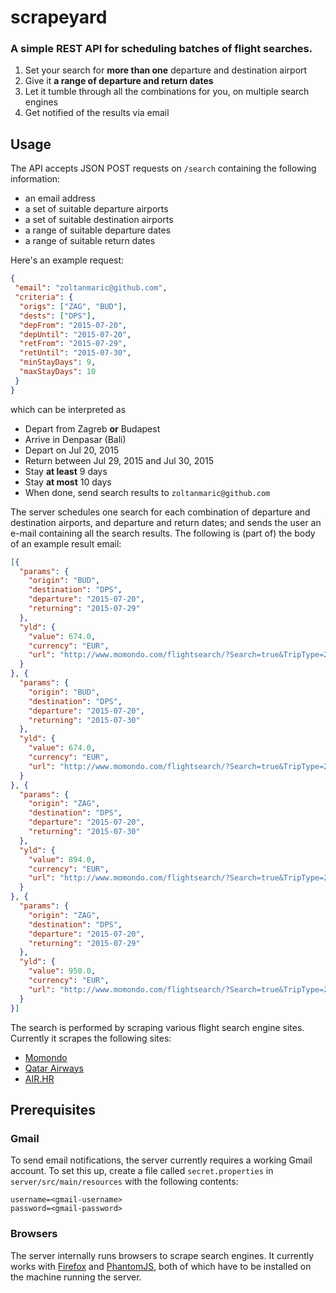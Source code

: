 # scrapeyard
### A simple REST API for scheduling batches of flight searches.

1. Set your search for **more than one** departure and destination airport
2. Give it **a range of departure and return dates**
3. Let it tumble through all the combinations for you, on multiple search engines
4. Get notified of the results via email

## Usage

The API accepts JSON POST requests on `/search` containing the following information:

* an email address
* a set of suitable departure airports
* a set of suitable destination airports
* a range of suitable departure dates
* a range of suitable return dates

Here's an example request:

```json
{
 "email": "zoltanmaric@github.com",
 "criteria": {
  "origs": ["ZAG", "BUD"],
  "dests": ["DPS"],
  "depFrom": "2015-07-20",
  "depUntil": "2015-07-20",
  "retFrom": "2015-07-29",
  "retUntil": "2015-07-30",
  "minStayDays": 9,
  "maxStayDays": 10
 }
}
```

which can be interpreted as

* Depart from Zagreb **or** Budapest
* Arrive in Denpasar (Bali)
* Depart on Jul 20, 2015
* Return between Jul 29, 2015 and Jul 30, 2015
* Stay **at least** 9 days
* Stay **at most** 10 days
* When done, send search results to `zoltanmaric@github.com`

The server schedules one search for each combination of departure and destination airports, and departure and return dates; and sends the user an e-mail containing all the search results.
The following is (part of) the body of an example result email:

```json
[{
  "params": {
    "origin": "BUD",
    "destination": "DPS",
    "departure": "2015-07-20",
    "returning": "2015-07-29"
  },
  "yld": {
    "value": 674.0,
    "currency": "EUR",
    "url": "http://www.momondo.com/flightsearch/?Search=true&TripType=2&SegNo=2&SO0=BUD&SD0=DPS&SDP0=20-07-2015&SO1=DPS&SD1=BUD&SDP1=29-07-2015&AD=1&TK=ECO&DO=false&NA=false#Search=true&TripType=2&SegNo=2&SO0=BUD&SD0=DPS&SDP0=20-07-2015&SO1=DPS&SD1=BUD&SDP1=29-07-2015&AD=1&TK=ECO&DO=false&NA=false"
  }
}, {
  "params": {
    "origin": "BUD",
    "destination": "DPS",
    "departure": "2015-07-20",
    "returning": "2015-07-30"
  },
  "yld": {
    "value": 674.0,
    "currency": "EUR",
    "url": "http://www.momondo.com/flightsearch/?Search=true&TripType=2&SegNo=2&SO0=BUD&SD0=DPS&SDP0=20-07-2015&SO1=DPS&SD1=BUD&SDP1=30-07-2015&AD=1&TK=ECO&DO=false&NA=false#Search=true&TripType=2&SegNo=2&SO0=BUD&SD0=DPS&SDP0=20-07-2015&SO1=DPS&SD1=BUD&SDP1=30-07-2015&AD=1&TK=ECO&DO=false&NA=false"
  }
}, {
  "params": {
    "origin": "ZAG",
    "destination": "DPS",
    "departure": "2015-07-20",
    "returning": "2015-07-30"
  },
  "yld": {
    "value": 894.0,
    "currency": "EUR",
    "url": "http://www.momondo.com/flightsearch/?Search=true&TripType=2&SegNo=2&SO0=ZAG&SD0=DPS&SDP0=20-07-2015&SO1=DPS&SD1=ZAG&SDP1=30-07-2015&AD=1&TK=ECO&DO=false&NA=false#Search=true&TripType=2&SegNo=2&SO0=ZAG&SD0=DPS&SDP0=20-07-2015&SO1=DPS&SD1=ZAG&SDP1=30-07-2015&AD=1&TK=ECO&DO=false&NA=false"
  }
}, {
  "params": {
    "origin": "ZAG",
    "destination": "DPS",
    "departure": "2015-07-20",
    "returning": "2015-07-29"
  },
  "yld": {
    "value": 950.0,
    "currency": "EUR",
    "url": "http://www.momondo.com/flightsearch/?Search=true&TripType=2&SegNo=2&SO0=ZAG&SD0=DPS&SDP0=20-07-2015&SO1=DPS&SD1=ZAG&SDP1=29-07-2015&AD=1&TK=ECO&DO=false&NA=false#Search=true&TripType=2&SegNo=2&SO0=ZAG&SD0=DPS&SDP0=20-07-2015&SO1=DPS&SD1=ZAG&SDP1=29-07-2015&AD=1&TK=ECO&DO=false&NA=false"
  }
}]
```

The search is performed by scraping various flight search engine sites. Currently it scrapes the following sites:

* [Momondo](http://momondo.com)
* [Qatar Airways](http://qatarairways.com)
* [AIR.HR](http://air.hr)

## Prerequisites

### Gmail

To send email notifications, the server currently requires a working Gmail account. To set this up, create a file called `secret.properties` in `server/src/main/resources` with the following contents:

```properties
username=<gmail-username>
password=<gmail-password>
```

### Browsers

The server internally runs browsers to scrape search engines. It currently works with [Firefox](https://www.mozilla.org/en-US/firefox/new/) and [PhantomJS](http://phantomjs.org/download.html), both of which have to be installed on the machine running the server.
